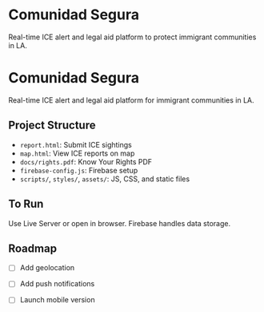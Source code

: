 # Comunidad Segura

Real-time ICE alert and legal aid platform to protect immigrant communities in LA.
# Comunidad Segura

Real-time ICE alert and legal aid platform for immigrant communities in LA.

## Project Structure

- `report.html`: Submit ICE sightings
- `map.html`: View ICE reports on map
- `docs/rights.pdf`: Know Your Rights PDF
- `firebase-config.js`: Firebase setup
- `scripts/`, `styles/`, `assets/`: JS, CSS, and static files

## To Run
Use Live Server or open in browser. Firebase handles data storage.

## Roadmap
- [ ] Add geolocation
- [ ] Add push notifications
- [ ] Launch mobile version


